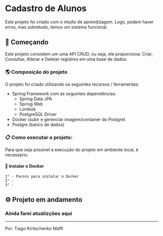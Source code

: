 # Cadastro de Alunos

Este projeto foi criado com o intuíto de aprendizagem. Logo, podem haver erros, mas sobretudo, temos um sistema funcional.

## 🚀 Começando


Este projeto consistem um uma API CRUD, ou seja, ele proporciona: Criar, Consultar, Alterar e Deletar registros em uma base de dados.

### 🌎 Composição do projeto
O projeto foi criado utilizando os seguintes recursos / ferramentas:
 - Spring Framework com as seguintes dependências:
   - Spring Data JPA
   - Spring Web
   - Lombok
   - PostgreSQL Driver
 - Docker (subir e gerenciar imagem/container do Postgre)
 - Postgre (banco de dados)

### 📋 Como executar o projeto:

Para que seja possível a execução do projeto em ambiente local, é necessário:

#### 🔧 Instalar o Docker
```
1° - Passos para instalar o Docker
2° - 
3° - 

```



## ⚙️ Projeto em andamento
### Ainda farei atualizções aqui

---
Por: Tiago Kiritschenko Maffi
